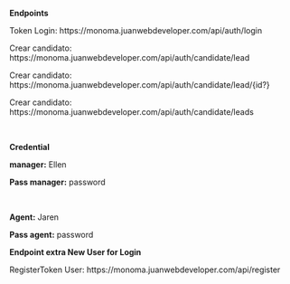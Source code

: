 
<p><strong>Endpoints</strong></p>
<p>Token Login: https://monoma.juanwebdeveloper.com/api/auth/login</p>
<p>Crear candidato: https://monoma.juanwebdeveloper.com/api/auth/candidate/lead</p>
<p>Crear candidato: https://monoma.juanwebdeveloper.com/api/auth/candidate/lead/{id?}</p>
<p>Crear candidato: https://monoma.juanwebdeveloper.com/api/auth/candidate/leads</p>
<br>
<p><strong>Credential</strong></p>
<p><strong>manager:</strong> Ellen</p>
<p><strong>Pass manager:</strong> password</p>
<br>
<p><strong>Agent:</strong> Jaren</p>
<p><strong>Pass agent:</strong> password</p>

<p><strong>Endpoint extra New User for Login</strong></p>
<p>RegisterToken User: https://monoma.juanwebdeveloper.com/api/register</p>
